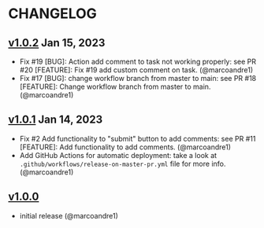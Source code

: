 # CHANGELOG

## [v1.0.2](https://github.com/marcoandre1/daily-organizer/releases/tag/v1.0.2) Jan 15, 2023

- Fix #19 [BUG]: Action add comment to task not working properly: see PR #20 [FEATURE]: Fix #19 add custom comment on task. (@marcoandre1)
- Fix #17 [BUG]: change workflow branch from master to main: see PR #18 [FEATURE]: Change workflow branch from master to main. (@marcoandre1)

## [v1.0.1](https://github.com/marcoandre1/daily-organizer/releases/tag/v1.0.1) Jan 14, 2023

- Fix #2 Add functionality to "submit" button to add comments:  see PR #11 [FEATURE]: Add functionality to add comments. (@marcoandre1)
- Add GitHub Actions for automatic deployment: take a look at `.github/workflows/release-on-master-pr.yml` file for more info. (@marcoandre1)

## [v1.0.0](https://github.com/marcoandre1/daily-organizer/releases/tag/v1.0.0)

- initial release (@marcoandre1)
